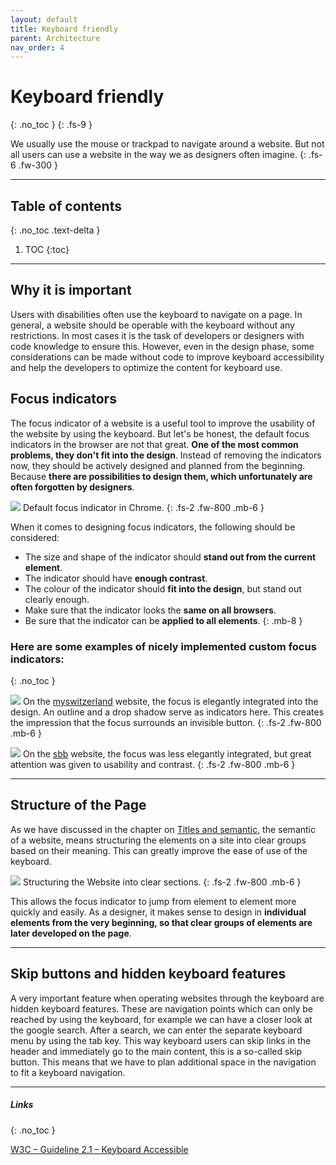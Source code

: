 ```yaml
---
layout: default
title: Keyboard friendly
parent: Architecture
nav_order: 4
---
```


# Keyboard friendly
{: .no_toc }
{: .fs-9 }

We usually use the mouse or trackpad to navigate around a website. But not all users can use a website in the way we as designers often imagine.
{: .fs-6 .fw-300 }

---

## Table of contents
{: .no_toc .text-delta }

1. TOC
{:toc}

---

## Why it is important

 Users with disabilities often use the keyboard to navigate on a page. In general, a website should be operable with the keyboard without any restrictions. In most cases it is the task of developers or designers with code knowledge to ensure this. However, even in the design phase, some considerations can be made without code to improve keyboard accessibility and help the developers to optimize the content for keyboard use. 

## Focus indicators

The focus indicator of a website is a useful tool to improve the usability of the website by using the keyboard. But let's be honest, the default focus indicators in the browser are not that great. **One of the most common problems, they don't fit into the design**. Instead of removing the indicators now, they should be actively designed and planned from the beginning. Because **there are possibilities to design them, which unfortunately are often forgotten by designers**.

![](//placehold.it/800x400)
Default focus indicator in Chrome.
{: .fs-2 .fw-800 .mb-6 }

When it comes to designing focus indicators, the following should be considered:

- The size and shape of the indicator should **stand out from the current element**.
- The indicator should have **enough contrast**.
- The colour of the indicator should **fit into the design**, but stand out clearly enough.
- Make sure that the indicator looks the **same on all browsers**.
- Be sure that the indicator can be **applied to all elements**.
{: .mb-8 }

### Here are some examples of nicely implemented custom focus indicators:
{: .no_toc }

![](//placehold.it/800x400)
On the [myswitzerland](https://www.myswitzerland.com/ "Website: myswitzerland.com") website, the focus is elegantly integrated into the design. An outline and a drop shadow serve as indicators here. This creates the impression that the focus surrounds an invisible button.
{: .fs-2 .fw-800 .mb-6 }

![](//placehold.it/800x400)
On the [sbb](https://www.ssb.ch/ "Website: sbb.ch") website, the focus was less elegantly integrated, but great attention was given to usability and contrast.
{: .fs-2 .fw-800 .mb-6 }

---

## Structure of the Page

As we have discussed in the chapter on <a href="/Accessibility-Designer-Guide/02-Architecture/03-Titles%20and%20semantic/">Titles and semantic</a>, the semantic of a website, means structuring the elements on a site into clear groups based on their meaning. This can greatly improve the ease of use of the keyboard.

![](//placehold.it/800x400)
Structuring the Website into clear sections.
{: .fs-2 .fw-800 .mb-6 }

This allows the focus indicator to jump from element to element more quickly and easily. As a designer, it makes sense to design in **individual elements from the very beginning, so that clear groups of elements are later developed on the page**.

---

## Skip buttons and hidden keyboard features
A very important feature when operating websites through the keyboard are hidden keyboard features. These are navigation points which can only be reached by using the keyboard, for example we can have a closer look at the google search. After a search, we can enter the separate keyboard menu by using the tab key. This way keyboard users can skip links in the header and immediately go to the main content, this is a so-called skip button. This means that we have to plan additional space in the navigation to fit a keyboard navigation.

---

##### Links
{: .no_toc }

[W3C – Guideline 2.1 – Keyboard Accessible](https://www.w3.org/WAI/WCAG21/quickref/?versions=2.0#keyboard-accessible "Guideline 2.1 – Keyboard Accessible")
